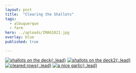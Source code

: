 ```yaml
---
layout: post
title:  "Clearing the Shallots"
tags:
  - albuquerque
  - farm
hero: ../uploads/IMAG1821.jpg
overlay: blue
published: true

---
```


[![shallots on the deck](../uploads/IMAG1821.jpg){:.lead}](../uploads/IMAG1821.jpg)
[![shallots on the deck2](../uploads/IMAG1820.jpg){:.lead}](../uploads/IMAG1820.jpg)
[![cleared rows](../uploads/IMAG1824.jpg){:.lead}](../uploads/IMAG1824.jpg)
[![a nice garlic](../uploads/IMAG1822.jpg){:.lead}](../uploads/IMAG1822.jpg)
